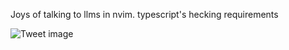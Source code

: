 Joys of talking to llms in nvim. typescript's hecking requirements


![Tweet image](/assets/crosspoast/GwN-Es6X0AA9Bnc.png)

